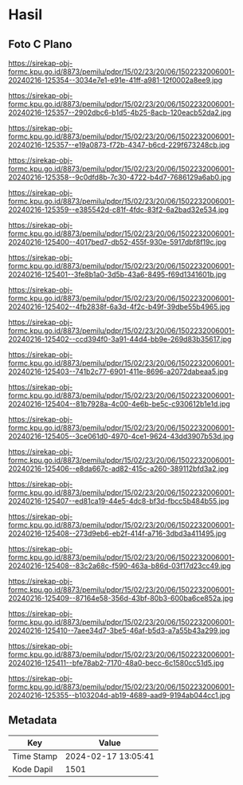 # Hasil

## Foto C Plano

https://sirekap-obj-formc.kpu.go.id/8873/pemilu/pdpr/15/02/23/20/06/1502232006001-20240216-125354--3034e7e1-e91e-41ff-a981-12f0002a8ee9.jpg

https://sirekap-obj-formc.kpu.go.id/8873/pemilu/pdpr/15/02/23/20/06/1502232006001-20240216-125357--2902dbc6-b1d5-4b25-8acb-120eacb52da2.jpg

https://sirekap-obj-formc.kpu.go.id/8873/pemilu/pdpr/15/02/23/20/06/1502232006001-20240216-125357--e19a0873-f72b-4347-b6cd-229f673248cb.jpg

https://sirekap-obj-formc.kpu.go.id/8873/pemilu/pdpr/15/02/23/20/06/1502232006001-20240216-125358--9c0dfd8b-7c30-4722-b4d7-7686129a6ab0.jpg

https://sirekap-obj-formc.kpu.go.id/8873/pemilu/pdpr/15/02/23/20/06/1502232006001-20240216-125359--e385542d-c81f-4fdc-83f2-6a2bad32e534.jpg

https://sirekap-obj-formc.kpu.go.id/8873/pemilu/pdpr/15/02/23/20/06/1502232006001-20240216-125400--4017bed7-db52-455f-930e-5917dbf8f19c.jpg

https://sirekap-obj-formc.kpu.go.id/8873/pemilu/pdpr/15/02/23/20/06/1502232006001-20240216-125401--3fe8b1a0-3d5b-43a6-8495-f69d1341601b.jpg

https://sirekap-obj-formc.kpu.go.id/8873/pemilu/pdpr/15/02/23/20/06/1502232006001-20240216-125402--4fb2838f-6a3d-4f2c-b49f-39dbe55b4965.jpg

https://sirekap-obj-formc.kpu.go.id/8873/pemilu/pdpr/15/02/23/20/06/1502232006001-20240216-125402--ccd394f0-3a91-44d4-bb9e-269d83b35617.jpg

https://sirekap-obj-formc.kpu.go.id/8873/pemilu/pdpr/15/02/23/20/06/1502232006001-20240216-125403--741b2c77-6901-411e-8696-a2072dabeaa5.jpg

https://sirekap-obj-formc.kpu.go.id/8873/pemilu/pdpr/15/02/23/20/06/1502232006001-20240216-125404--81b7928a-4c00-4e6b-be5c-c930612b1e1d.jpg

https://sirekap-obj-formc.kpu.go.id/8873/pemilu/pdpr/15/02/23/20/06/1502232006001-20240216-125405--3ce061d0-4970-4ce1-9624-43dd3907b53d.jpg

https://sirekap-obj-formc.kpu.go.id/8873/pemilu/pdpr/15/02/23/20/06/1502232006001-20240216-125406--e8da667c-ad82-415c-a260-389112bfd3a2.jpg

https://sirekap-obj-formc.kpu.go.id/8873/pemilu/pdpr/15/02/23/20/06/1502232006001-20240216-125407--ed81ca19-44e5-4dc8-bf3d-fbcc5b484b55.jpg

https://sirekap-obj-formc.kpu.go.id/8873/pemilu/pdpr/15/02/23/20/06/1502232006001-20240216-125408--273d9eb6-eb2f-414f-a716-3dbd3a411495.jpg

https://sirekap-obj-formc.kpu.go.id/8873/pemilu/pdpr/15/02/23/20/06/1502232006001-20240216-125408--83c2a68c-f590-463a-b86d-03f17d23cc49.jpg

https://sirekap-obj-formc.kpu.go.id/8873/pemilu/pdpr/15/02/23/20/06/1502232006001-20240216-125409--87164e58-356d-43bf-80b3-600ba6ce852a.jpg

https://sirekap-obj-formc.kpu.go.id/8873/pemilu/pdpr/15/02/23/20/06/1502232006001-20240216-125410--7aee34d7-3be5-46af-b5d3-a7a55b43a299.jpg

https://sirekap-obj-formc.kpu.go.id/8873/pemilu/pdpr/15/02/23/20/06/1502232006001-20240216-125411--bfe78ab2-7170-48a0-becc-6c1580cc51d5.jpg

https://sirekap-obj-formc.kpu.go.id/8873/pemilu/pdpr/15/02/23/20/06/1502232006001-20240216-125355--b103204d-ab19-4689-aad9-9194ab044cc1.jpg


## Metadata

| Key        | Value               |
| ---------- | ------------------- |
| Time Stamp | 2024-02-17 13:05:41 |
| Kode Dapil | 1501                |




